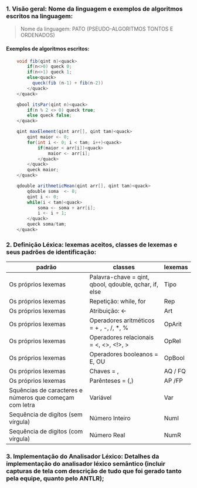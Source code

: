 ### 1. Visão geral: Nome da linguagem e exemplos de algoritmos escritos na linguagem:
> Nome da linguagem: PATO (PSEUDO-ALGORITMOS TONTOS E ORDENADOS)

#### Exemplos de algoritmos escritos:
```java
    void fib(qint n)<quack>
        if(n<>0) queck 0;
        if(n<>1) queck 1;
        else<quack>
          queck(fib (n-1) + fib(n-2))  
        </quack>
    </quack>
```

```java
    qbool itsPar(qint n)<quack>
        if(n % 2 <> 0) queck true;
        else queck false;
    </quack>
```

```java
    qint maxElement(qint arr[], qint tam)<quack>
        qint maior <- 0;
        for(int i <- 0; i < tam; i++)<quack>
            if(maior < arr[i])<quack>
                maior <- arr[i];
            </quack>
        </quack>
        queck maior;
    </quack>
```

```java
    qdouble arithmeticMean(qint arr[], qint tam)<quack>
        qdouble soma  <- 0;
        qint i <- 0;
        while(i < tam)<quack> 
            soma <- soma + arr[i];
            i <- i + 1;
        </quack>
        queck soma/tam;
    </quack>
```

### 2. Definição Léxica: lexemas aceitos, classes de lexemas e seus padrões de identificação:

| padrão                                                  | classes                                               | lexemas |
|---------------------------------------------------------|-------------------------------------------------------|---------|
| Os próprios lexemas                                     | Palavra-chave = qint, qbool, qdouble, qchar, if, else | Tipo    |
| Os próprios lexemas                                     | Repetição: while, for                                 | Rep     |
| Os próprios lexemas                                     | Atribuição: <-                                        | Art     |
| Os próprios lexemas                                     | Operadores aritméticos = + , -, /, *, %               | OpArit  |
| Os próprios lexemas                                     | Operadores relacionais =  <, <>, <!>, >               | OpRel   |
| Os próprios lexemas                                     | Operadores booleanos =  E, OU                         | OpBool  |
| Os próprios lexemas                                     | Chaves = <quack>, </quack>                            | AQ / FQ |
| Os próprios lexemas                                     | Parênteses = (,)                                      | AP /FP  | 
| Squências de caracteres e números que começam com letra | Variável                                              | Var     | 
| Sequência de digítos (sem vírgula)                      | Número Inteiro                                        | NumI    |
| Sequência de digitos (com vírgula)                      | Número Real                                           | NumR    |                

### 3. Implementação do Analisador Léxico: Detalhes da implementação do analisador léxico semântico (incluir capturas de tela com descrição de tudo que foi gerado tanto pela equipe, quanto pelo ANTLR);
